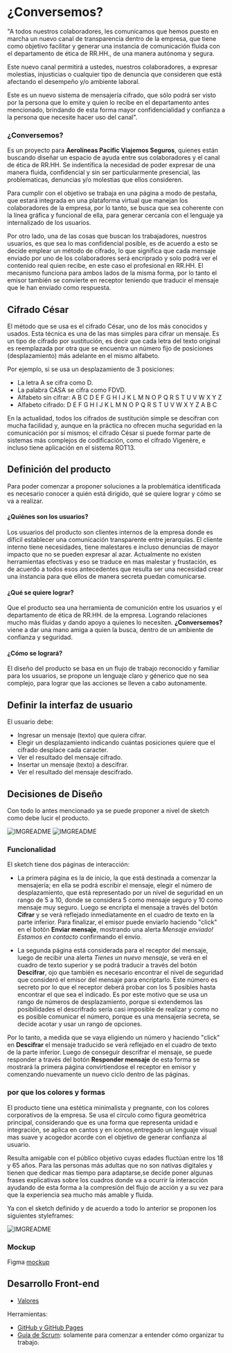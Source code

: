 #  ¿Conversemos?



"A todos nuestros colaboradores, les comunicamos que hemos puesto en marcha un nuevo canal de transparencia dentro de la empresa, que tiene como objetivo facilitar y generar una instancia de comunicación fluida con el departamento de ética de RR.HH., de una manera autónoma y segura.

Este nuevo canal permitirá a ustedes, nuestros colaboradores, a expresar molestias, injusticias o cualquier tipo de denuncia que consideren que está afectando el desempeño y/o ambiente laboral.

Este es un nuevo sistema de mensajería cifrado, que sólo podrá ser visto por la persona que lo emite y quien lo recibe en el departamento antes mencionado, brindando de esta forma mayor confidencialidad y confianza a la persona que necesite hacer uso del canal".

### ¿Conversemos?
Es un proyecto para **Aerolíneas Pacific Viajemos Seguros**, quienes están buscando diseñar un espacio de ayuda entre sus colaboradores y el canal de ética de RR.HH. Se indentifica la necesidad de poder expresar de una manera fluida, confidencial y sin ser particularmente presencial, las problematicas, denuncias y/o molestias que ellos consideren.

Para cumplir con el objetivo se trabaja en una página a modo de pestaña, que estará integrada en una plataforma virtual que manejan los colaboradores de la empresa, por lo tanto, se busca que sea coherente con la línea gráfica y funcional de ella, para generar cercanía con el lenguaje ya internalizado de los usuarios.

Por otro lado, una de las cosas que buscan los trabajadores, nuestros usuarios, es que sea lo mas confidencial posible, es de acuerdo a esto se decide emplear un método de cifrado, lo que significa que cada mensaje enviado por uno de los colaboradores será encriprado y solo podrá ver el contenido real quien recibe, en este caso el profesional en RR.HH. El mecanismo funciona para ambos lados de la misma forma, por lo tanto el emisor también se convierte en receptor teniendo que traducir el mensaje que le han enviado como respuesta.

## Cifrado César
El método que se usa es el cifrado César, uno de los más conocidos y usados. Esta técnica es una de las mas  simples para cifrar un mensaje. Es un tipo de cifrado por sustitución, es decir que cada letra del texto original es reemplazada por otra que se encuentra un número fijo de posiciones (desplazamiento) más adelante en el mismo alfabeto.

Por ejemplo, si se usa un desplazamiento de 3 posiciones:

- La letra A se cifra como D.
- La palabra CASA se cifra como FDVD.
- Alfabeto sin cifrar: A B C D E F G H I J K L M N O P Q R S T U V W X Y Z
- Alfabeto cifrado: D E F G H I J K L M N O P Q R S T U V W X Y Z A B C

En la actualidad, todos los cifrados de sustitución simple se descifran con mucha facilidad y, aunque en la práctica no ofrecen mucha seguridad en la comunicación por sí mismos; el cifrado César sí puede formar parte de sistemas más complejos de codificación, como el cifrado Vigenère, e incluso tiene aplicación en el sistema ROT13.


## Definición del producto

Para poder comenzar a proponer soluciones a la problemática identificada es necesario conocer a quién está dirigido, qué se quiere lograr y cómo se va a realizar.

#### ¿Quiénes son los usuarios?
Los usuarios del producto son clientes internos de la empresa donde es díficil establecer una comunicación transparente entre jerarquías. El cliente interno tiene necesidades, tiene malestares e incluso denuncias de mayor impacto que no se pueden expresar al azar. Actualmente no existen herramientas efectivas y eso se traduce en mas malestar y frustación, es de acuerdo a todos esos antecedentes que resulta ser una necesidad crear una instancia para que ellos de manera secreta puedan comunicarse. 

#### ¿Qué se quiere lograr?
Que el producto sea una herramienta de comunición entre los usuarios y el departamento de ética de RR.HH. de la empresa. Logrando relaciones mucho más fluidas y dando apoyo a quienes lo necesiten. **¿Conversemos?** viene a dar una mano amiga a quien la busca, dentro de un ambiente de confianza y seguridad. 

#### ¿Cómo se logrará?
El diseño del producto se basa en un flujo de trabajo reconocido y familiar para los usuarios, se propone un lenguaje claro y génerico que no sea complejo, para lograr que las acciones se lleven a cabo autonamente.

## Definir la interfaz de usuario

El usuario debe:

- Ingresar un mensaje (texto) que quiera cifrar.
- Elegir un desplazamiento indicando cuántas posiciones quiere que el cifrado desplace cada caracter.
- Ver el resultado del mensaje cifrado.
- Insertar un mensaje (texto) a descifrar.
- Ver el resultado del mensaje descifrado.


## Decisiones de Diseño

Con todo lo antes mencionado ya se puede proponer a nivel de sketch como debe lucir el producto.

![IMGREADME](src/IMGREADME/sketch.jpg)
![IMGREADME](src/IMGREADME/sketch2.png)

### Funcionalidad

El sketch tiene dos páginas de interacción:

* La primera página es la de inicio, la que está destinada a comenzar la mensajería; en ella se podrá escribir el mensaje, elegir el número de desplazamiento, que está representado por un nivel de seguridad en un rango de 5 a 10, donde se considera 5 como mensaje seguro y 10 como mensaje muy seguro.
Luego se encripta el mensaje a través del botón **Cifrar** y se verá reflejado inmediatamente en el cuadro de texto en la parte inferior.
Para finalizar, el emisor puede enviarlo haciendo "click" en el botón **Enviar mensaje**, mostrando una alerta *Mensaje enviado! Estamos en contacto* confirmando el envío.

* La segunda página está considerada para el receptor del mensaje, luego de recibir una alerta  *Tienes un nuevo mensaje*, se verá en el cuadro de texto superior y se podrá traducir a través del botón **Descifrar**, ojo que también es necesario encontrar el nivel de seguridad que consideró el emisor del mensaje para encriptarlo. Este número es secreto por lo que el receptor deberá probar con los 5 posibles hasta encontrar el que sea el indicado. Es por este motivo que se usa un rango de números de desplazamiento, porque si extendemos las posibilidades el descrifrado sería casi imposible de realizar y como no es posible comunicar el número, porque es una mensajería secreta, se decide acotar y usar un rango de opciones.

Por lo tanto, a medida que se vaya eligiendo un número y haciendo "click" en **Descifrar** el mensaje traducido se verá reflejado en el cuadro de texto de la parte inferior. Luego de conseguir descrifrar el mensaje, se puede responder a través del botón **Responder mensaje** de esta forma se mostrará la primera página convirtiendose el receptor en emisor y comenzando nuevamente un nuevo ciclo dentro de las páginas.

### por que los colores y formas

El producto tiene una estética minimalista y pregnante, con los colores corporativos de la empresa. Se usa el círculo como figura geométrica principal, considerando que es una forma que representa unidad e integración, se aplica en cantos y en iconos,entregado un lenguaje visual mas suave y acogedor acorde con el objetivo de generar confianza al usuario. 

Resulta amigable con el público objetivo cuyas edades fluctúan entre los 18 y 65 años. Para las personas más adultas que no son nativas digitales y tienen que dedicar mas tiempo para adaptarse,se decide poner algunas frases explicativas sobre los cuadros donde va a ocurrir la interacción ayudando de esta forma a la compresión del flujo de acción y a su vez para que la experiencia sea mucho más amable y fluida. 

Ya con el sketch definido y de acuerdo a todo lo anterior se proponen los siguientes styleframes:

![IMGREADME](src/IMGREADME/pages.png)

### Mockup

Figma [mockup](https://www.figma.com/proto/rJGK9kSaYnyx8yPuRXsT8h/CIPHER-WEBPAGE-V3?node-id=2%3A1468&viewport=269%2C1292%2C0.1459026038646698&scaling=min-zoom)


## Desarrollo Front-end

 

* [Valores](https://lms.laboratoria.la/cohorts/scl-2019-10-bc-core-scl012/courses/javascript/01-basics/01-values-variables-and-types)

Herramientas:
- [GitHub y GitHub Pages](https://guides.github.com/)
- [Guía de Scrum](https://www.scrumguides.org/docs/scrumguide/v1/scrum-guide-es.pdf): solamente para comenzar a entender cómo organizar tu trabajo.


